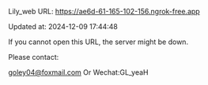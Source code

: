 Lily_web URL: https://ae6d-61-165-102-156.ngrok-free.app

Updated at: 2024-12-09 17:44:48

If you cannot open this URL, the server might be down.

Please contact: 

goley04@foxmail.com Or Wechat:GL_yeaH